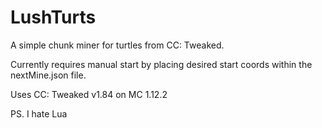 # LushTurts

A simple chunk miner for turtles from CC: Tweaked.

Currently requires manual start by placing desired start coords within the nextMine.json file.

Uses CC: Tweaked v1.84 on MC 1.12.2

PS. I hate Lua
